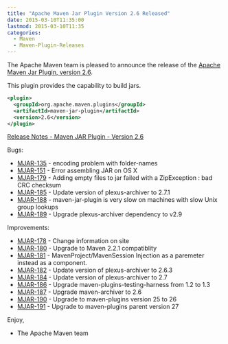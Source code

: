 ```yaml
---
title: "Apache Maven Jar Plugin Version 2.6 Released"
date: 2015-03-10T11:35:00
lastmod: 2015-03-10T11:35
categories:
  - Maven
  - Maven-Plugin-Releases
---
```

The Apache Maven team is pleased to announce the release of the 
[Apache Maven Jar Plugin, version 2.6](http://maven.apache.org/plugins/maven-jar-plugin/).

This plugin provides the capability to build jars.


```xml
<plugin>
  <groupId>org.apache.maven.plugins</groupId>
  <artifactId>maven-jar-plugin</artifactId>
  <version>2.6</version>
</plugin>
```

<!-- more -->

[Release Notes - Maven JAR Plugin - Version 2.6](http://jira.codehaus.org/secure/ReleaseNote.jspa?projectId=11137&version=20457)

Bugs:

 * [MJAR-135](https://issues.apache.org/jira/browse/MJAR-135) - encoding problem with folder-names
 * [MJAR-151](https://issues.apache.org/jira/browse/MJAR-151) - Error assembling JAR on OS X
 * [MJAR-179](https://issues.apache.org/jira/browse/MJAR-179) - Adding empty files to jar failed with a ZipException : bad CRC checksum
 * [MJAR-185](https://issues.apache.org/jira/browse/MJAR-185) - Update version of plexus-archiver to 2.7.1
 * [MJAR-188](https://issues.apache.org/jira/browse/MJAR-188) - maven-jar-plugin is very slow on machines with slow Unix group lookups
 * [MJAR-189](https://issues.apache.org/jira/browse/MJAR-189) - Upgrade plexus-archiver dependency to v2.9

Improvements:

 * [MJAR-178](https://issues.apache.org/jira/browse/MJAR-178) - Change information on site
 * [MJAR-180](https://issues.apache.org/jira/browse/MJAR-180) - Upgrade to Maven 2.2.1 compatiblity
 * [MJAR-181](https://issues.apache.org/jira/browse/MJAR-181) - MavenProject/MavenSession Injection as a paremeter instead as a component.
 * [MJAR-182](https://issues.apache.org/jira/browse/MJAR-182) - Update version of plexus-archiver to 2.6.3
 * [MJAR-184](https://issues.apache.org/jira/browse/MJAR-184) - Update version of plexus-archiver to 2.7
 * [MJAR-186](https://issues.apache.org/jira/browse/MJAR-186) - Upgrade maven-plugins-testing-harness from 1.2 to 1.3
 * [MJAR-187](https://issues.apache.org/jira/browse/MJAR-187) - Upgrade maven-archiver to 2.6
 * [MJAR-190](https://issues.apache.org/jira/browse/MJAR-190) - Upgrade to maven-plugins version 25 to 26
 * [MJAR-191](https://issues.apache.org/jira/browse/MJAR-191) - Upgrade to maven-plugins parent version 27

Enjoy,

- The Apache Maven team
